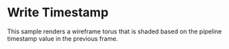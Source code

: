 # Write Timestamp

This sample renders a wireframe torus that is shaded based on the pipeline
timestamp value in the previous frame.
